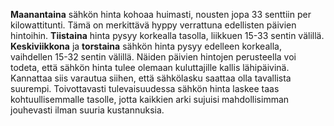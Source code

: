 **Maanantaina** sähkön hinta kohoaa huimasti, nousten jopa 33 senttiin per kilowattitunti. Tämä on merkittävä hyppy verrattuna edellisten päivien hintoihin. **Tiistaina** hinta pysyy korkealla tasolla, liikkuen 15-33 sentin välillä. **Keskiviikkona** ja **torstaina** sähkön hinta pysyy edelleen korkealla, vaihdellen 15-32 sentin välillä. Näiden päivien hintojen perusteella voi todeta, että sähkön hinta tulee olemaan kuluttajille kallis lähipäivinä. Kannattaa siis varautua siihen, että sähkölasku saattaa olla tavallista suurempi. Toivottavasti tulevaisuudessa sähkön hinta laskee taas kohtuullisemmalle tasolle, jotta kaikkien arki sujuisi mahdollisimman jouhevasti ilman suuria kustannuksia.
